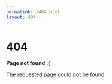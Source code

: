 ```yaml
---
permalink: /404.html
layout: 404
---
```

# 404

**Page not found :(**

The requested page could not be found.

